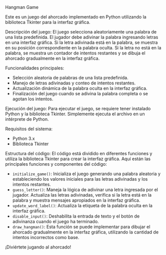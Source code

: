Hangman Game

Este es un juego del ahorcado implementado en Python utilizando la biblioteca Tkinter para la interfaz gráfica.

Descripción del juego:
El juego selecciona aleatoriamente una palabra de una lista predefinida. El jugador debe adivinar la palabra ingresando letras en una interfaz gráfica. Si la letra adivinada está en la palabra, se muestra en su posición correspondiente en la palabra oculta. Si la letra no está en la palabra, se muestra un contador de intentos restantes y se dibuja el ahorcado gradualmente en la interfaz gráfica.

Funcionalidades principales:
- Selección aleatoria de palabras de una lista predefinida.
- Manejo de letras adivinadas y conteo de intentos restantes.
- Actualización dinámica de la palabra oculta en la interfaz gráfica.
- Finalización del juego cuando se adivina la palabra completa o se agotan los intentos.

Ejecución del juego:
Para ejecutar el juego, se requiere tener instalado Python y la biblioteca Tkinter. Simplemente ejecuta el archivo en un intérprete de Python.

Requisitos del sistema:
- Python 3.x
- Biblioteca Tkinter

Estructura del código:
El código está dividido en diferentes funciones y utiliza la biblioteca Tkinter para crear la interfaz gráfica. Aquí están las principales funciones y componentes del código:
- `initialize_game()`: Inicializa el juego generando una palabra aleatoria y estableciendo los valores iniciales para las letras adivinadas y los intentos restantes.
- `guess_letter()`: Maneja la lógica de adivinar una letra ingresada por el jugador. Actualiza las letras adivinadas, verifica si la letra está en la palabra y muestra mensajes apropiados en la interfaz gráfica.
- `update_word_label()`: Actualiza la etiqueta de la palabra oculta en la interfaz gráfica.
- `disable_input()`: Deshabilita la entrada de texto y el botón de adivinanza cuando el juego ha terminado.
- `draw_hangman()`: Esta función se puede implementar para dibujar el ahorcado gradualmente en la interfaz gráfica, utilizando la cantidad de intentos incorrectos como base.

¡Diviértete jugando al ahorcado!

